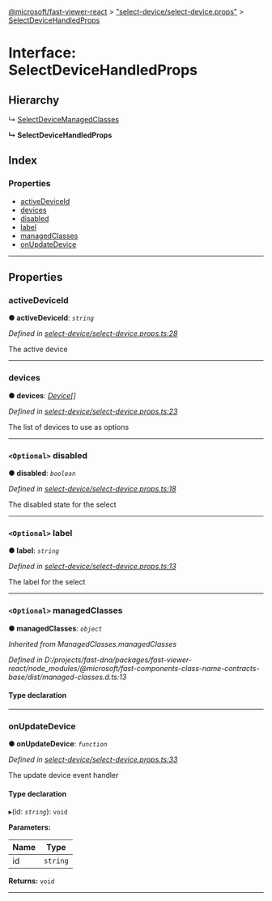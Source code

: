 [@microsoft/fast-viewer-react](../README.md) > ["select-device/select-device.props"](../modules/_select_device_select_device_props_.md) > [SelectDeviceHandledProps](../interfaces/_select_device_select_device_props_.selectdevicehandledprops.md)

# Interface: SelectDeviceHandledProps

## Hierarchy

↳  [SelectDeviceManagedClasses](_select_device_select_device_props_.selectdevicemanagedclasses.md)

**↳ SelectDeviceHandledProps**

## Index

### Properties

* [activeDeviceId](_select_device_select_device_props_.selectdevicehandledprops.md#activedeviceid)
* [devices](_select_device_select_device_props_.selectdevicehandledprops.md#devices)
* [disabled](_select_device_select_device_props_.selectdevicehandledprops.md#disabled)
* [label](_select_device_select_device_props_.selectdevicehandledprops.md#label)
* [managedClasses](_select_device_select_device_props_.selectdevicehandledprops.md#managedclasses)
* [onUpdateDevice](_select_device_select_device_props_.selectdevicehandledprops.md#onupdatedevice)

---

## Properties

<a id="activedeviceid"></a>

###  activeDeviceId

**● activeDeviceId**: *`string`*

*Defined in [select-device/select-device.props.ts:28](https://github.com/Microsoft/fast-dna/blob/164dd3ca/packages/fast-viewer-react/src/select-device/select-device.props.ts#L28)*

The active device

___
<a id="devices"></a>

###  devices

**● devices**: *[Device](_select_device_devices_.device.md)[]*

*Defined in [select-device/select-device.props.ts:23](https://github.com/Microsoft/fast-dna/blob/164dd3ca/packages/fast-viewer-react/src/select-device/select-device.props.ts#L23)*

The list of devices to use as options

___
<a id="disabled"></a>

### `<Optional>` disabled

**● disabled**: *`boolean`*

*Defined in [select-device/select-device.props.ts:18](https://github.com/Microsoft/fast-dna/blob/164dd3ca/packages/fast-viewer-react/src/select-device/select-device.props.ts#L18)*

The disabled state for the select

___
<a id="label"></a>

### `<Optional>` label

**● label**: *`string`*

*Defined in [select-device/select-device.props.ts:13](https://github.com/Microsoft/fast-dna/blob/164dd3ca/packages/fast-viewer-react/src/select-device/select-device.props.ts#L13)*

The label for the select

___
<a id="managedclasses"></a>

### `<Optional>` managedClasses

**● managedClasses**: *`object`*

*Inherited from ManagedClasses.managedClasses*

*Defined in D:/projects/fast-dna/packages/fast-viewer-react/node_modules/@microsoft/fast-components-class-name-contracts-base/dist/managed-classes.d.ts:13*

#### Type declaration

___
<a id="onupdatedevice"></a>

###  onUpdateDevice

**● onUpdateDevice**: *`function`*

*Defined in [select-device/select-device.props.ts:33](https://github.com/Microsoft/fast-dna/blob/164dd3ca/packages/fast-viewer-react/src/select-device/select-device.props.ts#L33)*

The update device event handler

#### Type declaration
▸(id: *`string`*): `void`

**Parameters:**

| Name | Type |
| ------ | ------ |
| id | `string` |

**Returns:** `void`

___


